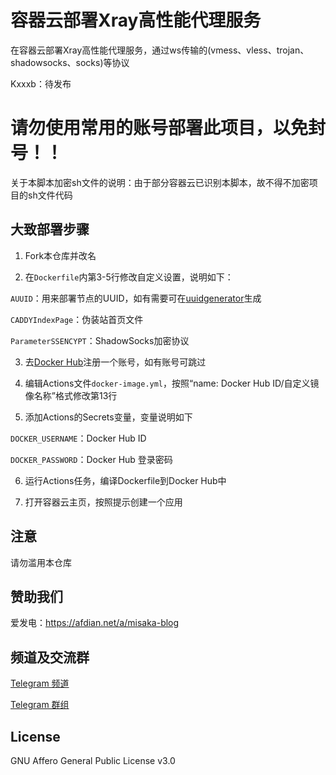 # 容器云部署Xray高性能代理服务

在容器云部署Xray高性能代理服务，通过ws传输的(vmess、vless、trojan、shadowsocks、socks)等协议

Kxxxb：待发布

# 请勿使用常用的账号部署此项目，以免封号！！

关于本脚本加密sh文件的说明：由于部分容器云已识别本脚本，故不得不加密项目的sh文件代码

## 大致部署步骤

1. Fork本仓库并改名
    
2. 在`Dockerfile`内第3-5行修改自定义设置，说明如下：

`AUUID`：用来部署节点的UUID，如有需要可在[uuidgenerator](https://www.uuidgenerator.net/)生成

`CADDYIndexPage`：伪装站首页文件

`ParameterSSENCYPT`：ShadowSocks加密协议

3. 去[Docker Hub](https://hub.docker.com/)注册一个账号，如有账号可跳过
    
4. 编辑Actions文件`docker-image.yml`，按照“name: Docker Hub ID/自定义镜像名称”格式修改第13行
    
5. 添加Actions的Secrets变量，变量说明如下

`DOCKER_USERNAME`：Docker Hub ID

`DOCKER_PASSWORD`：Docker Hub 登录密码

6. 运行Actions任务，编译Dockerfile到Docker Hub中

7. 打开容器云主页，按照提示创建一个应用

## 注意

请勿滥用本仓库

## 赞助我们

爱发电：https://afdian.net/a/misaka-blog

## 频道及交流群

[Telegram 频道](https://t.me/misakablogchannel)

[Telegram 群组](https://t.me/+CLhpemKhaC8wZGIx)

## License
GNU Affero General Public License v3.0
